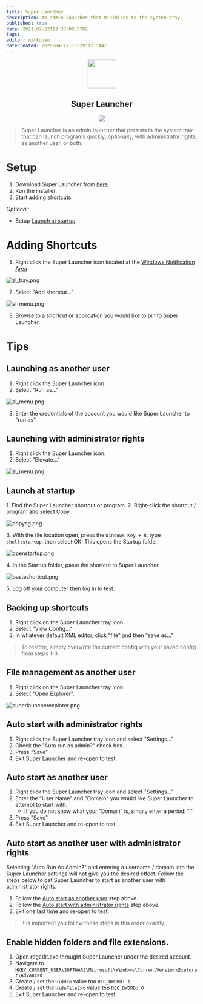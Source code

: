 ```yaml
---
title: Super Launcher
description: An admin launcher that minimizes to the system tray.
published: true
date: 2021-02-22T13:20:00.578Z
tags: 
editor: markdown
dateCreated: 2020-04-17T16:29:12.544Z
---
```


<p align="center">
	<img src="/assets/software/supersuite/superlauncher/logo.svg" width="75">
</p>
<h2 align="center">Super Launcher</h2>

<p align="center">
	<img src="/assets/software/supersuite/superlauncher/superlaunchermain.png">
</p>

> Super Launcher is an admin launcher that persists in the system tray that can launch programs quickly; optionally, with administrator rights, as another user, or both.

# Setup

1. Download Super Launcher from [here](https://github.com/belowaverage-org/SuperLauncher/releases).
2. Run the installer.
3. Start adding shortcuts.

*Optional:*

* Setup [Launch at startup](#launch-at-startup).

# Adding Shortcuts

1. Right click the Super Launcher icon located at the [Windows Notification Area](https://en.wikipedia.org/wiki/Taskbar#Taskbar_elements)

![sl_tray.png](/assets/software/supersuite/superlauncher/sl_tray.png)

2. Select "Add shortcut..."

![sl_menu.png](/assets/software/supersuite/superlauncher/sl_menu.png)

3. Browse to a shortcut or application you would like to pin to Super Launcher.

# Tips

## Launching as another user

1. Right click the Super Launcher icon.
2. Select "Run as..."

![sl_menu.png](/assets/software/supersuite/superlauncher/sl_menu.png)

3. Enter the credentials of the account you would like Super Launcher to "run as".

## Launching with administrator rights

1. Right click the Super Launcher icon.
2. Select "Elevate..."

![sl_menu.png](/assets/software/supersuite/superlauncher/sl_menu.png)

## Launch at startup

1\. Find the Super Launcher shortcut or program.
2\. Right-click the shortcut / program and select Copy.

![copysg.png](/assets/software/supersuite/superlauncher/copysg.png)

3\. With the file location open, press the `Windows Key + R`, type `shell:startup`, then select OK. This opens the Startup folder.

![openstartup.png](/assets/software/supersuite/superlauncher/openstartup.png)

4\. In the Startup folder, paste the shortcut to Super Launcher.

![pasteshortcut.png](/assets/software/supersuite/superlauncher/pasteshortcut.png)

5\. Log off your computer then log in to test.

## Backing up shortcuts

1. Right click on the Super Launcher tray icon.
2. Select "View Config..."
3. In whatever default XML editor, click "file" and then "save as..."

> To restore, simply overwrite the current config with your saved config from steps 1-3.

## File management as another user

1. Right click on the Super Launcher tray icon.
2. Select "Open Explorer".

![superlauncherexplorer.png](/assets/software/supersuite/superlauncher/superlauncherexplorer.png)

## Auto start with administrator rights

1. Right click the Super Launcher tray icon and select "Settings..."
2. Check the "Auto run as admin?" check box.
3. Press "Save"
4. Exit Super Launcher and re-open to test.

## Auto start as another user

1. Right click the Super Launcher tray icon and select "Settings..."
2. Enter the "User Name" and "Domain" you would like Super Launcher to attempt to start with.
	* If you do not know what your "Domain" is, simply enter a period: "."
3. Press "Save"
4. Exit Super Launcher and re-open to test.

## Auto start as another user with administrator rights

Selecting "Auto Run As Admin?" and entering a username / domain into the Super Launcher settings will not give you the desired effect. Follow the steps below to get Super Launcher to start as another user with administrator rights.

1. Follow the [Auto start as another user](#auto-start-as-another-user) step above.
2. Follow the [Auto start with administrator rights](#auto-start-with-administrator-rights) step above.
3. Exit one last time and re-open to test.

> It is important you follow these steps in this order exactly.

## Enable hidden folders and file extensions.

1. Open regedit.exe throught Super Launcher under the desired account.
2. Navigate to `HKEY_CURRENT_USER\SOFTWARE\Microsoft\Windows\CurrentVersion\Explorer\Advanced`
3. Create / set the `Hidden` value too `REG_DWORD: 1`
4. Create / set the `HideFileExt` value too `REG_DWORD: 0`
5. Exit Super Launcher and re-open to test.
